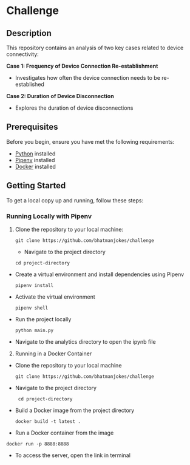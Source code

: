 # Challenge
## Description

This repository contains an analysis of two key cases related to device connectivity:

**Case 1: Frequency of Device Connection Re-establishment**
- Investigates how often the device connection needs to be re-established

**Case 2: Duration of Device Disconnection**
- Explores the duration of device disconnections

## Prerequisites

Before you begin, ensure you have met the following requirements:

- [Python](https://www.python.org/downloads/) installed
- [Pipenv](https://pipenv.pypa.io/en/latest/install/) installed
- [Docker](https://www.docker.com/get-started) installed

## Getting Started

To get a local copy up and running, follow these steps:

### Running Locally with Pipenv

1. Clone the repository to your local machine:

   ```git clone https://github.com/bhatmanjokes/challenge```

   - Navigate to the project directory

   ```cd project-directory```

- Create a virtual environment and install dependencies using Pipenv

   ```pipenv install```

- Activate the virtual environment

   ```pipenv shell```

- Run the project locally

   ```python main.py```

- Navigate to the analytics directory to open the ipynb file 

2. Running in a Docker Container

- Clone the repository to your local machine

  ```git clone https://github.com/bhatmanjokes/challenge```

- Navigate to the project directory

   ``` cd project-directory```

- Build a Docker image from the project directory

   ```docker build -t latest .```

- Run a Docker container from the image

```docker run -p 8888:8888```

- To access the server, open the link in terminal 




 






